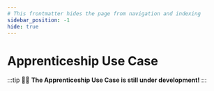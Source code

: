 ```yaml
---
# This frontmatter hides the page from navigation and indexing
sidebar_position: -1
hide: true
---
```


# Apprenticeship Use Case

:::tip 🚀✨
**The Apprenticeship Use Case is still under development!**
:::
